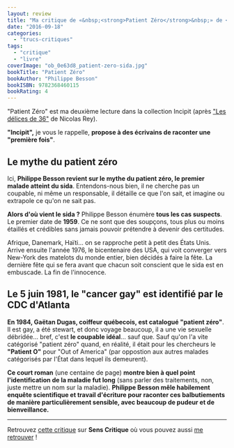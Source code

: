 ```yaml
---
layout: review
title: "Ma critique de «&nbsp;<strong>Patient Zéro</strong>&nbsp;» de <em>Philippe Besson</em>"
date: "2016-09-18"
categories: 
  - "trucs-critiques"
tags: 
  - "critique"
  - "livre"
coverImage: "ob_0e63d8_patient-zero-sida.jpg"
bookTitle: "Patient Zéro"
bookAuthor: "Philippe Besson"
bookISBN: 9782368460115  
bookRating: 4
---
```


"Patient Zéro" est ma deuxième lecture dans la collection Incipit (après ["Les délices de 36"](/2016/09/ma-critique-de-les-delices-de-36-de-nicolas-rey/) de Nicolas Rey).

**"Incipit",** je vous le rappelle, **propose à des écrivains de raconter une "première fois"**.

## Le mythe du patient zéro

Ici, **Philippe Besson revient sur le mythe du patient zéro, le premier malade atteint du sida**. Entendons-nous bien, il ne cherche pas un coupable, ni même un responsable, il détaille ce que l'on sait, et imagine ou extrapole ce qu'on ne sait pas.

**Alors d'où vient le sida ?** Philippe Besson énumère **tous les cas suspects**. Le premier date de **1959**. Ce ne sont que des soupçons, tous plus ou moins étaillés et crédibles sans jamais pouvoir prétendre à devenir des certitudes.

Afrique, Danemark, Haïti... on se rapproche petit à petit des États Unis. Arrive ensuite l'année 1976, le bicentenaire des USA, qui voit converger vers New-York des matelots du monde entier, bien décidés à faire la fête. La dernière fête qui se fera avant que chacun soit conscient que le sida est en embuscade. La fin de l'innocence.

## Le 5 juin 1981, le "cancer gay" est identifié par le CDC d'Atlanta

**En 1984, Gaëtan Dugas, coiffeur québecois, est catalogué "patient zéro"**. Il est gay, a été stewart, et donc voyage beaucoup, il a une vie sexuelle débridée... bref, c'est **le coupable idéal**... sauf que. Sauf qu'on l'a vite catégorisé "patient zéro" quand, en réalité, il était pour les chercheurs le **"Patient O"** pour "Out of America" (par oppostion aux autres malades catégorisés par l'État dans lequel ils demeurent).

**Ce court roman** (une centaine de page) **montre bien à quel point l'identification de la maladie fut long** (sans parler des traitements, non, juste mettre un nom sur la maladie). **Philippe Besson mêle habilement enquête scientifique et travail d'écriture pour raconter ces balbutiements de manière particulièrement sensible, avec beaucoup de pudeur et de bienveillance.**

* * *

Retrouvez [cette critique](http://www.senscritique.com/livre/Patient_zero/critique/105171689) sur **Sens Critique** où vous pouvez aussi [me retrouver](http://www.senscritique.com/Arnaud_Malon) !
